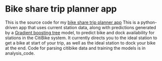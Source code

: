 # Bike share trip planner app

This is the source code for my [bike share trip planner app](bike-share-trip-planner.herokuapp.com)
This is a python-driven app that uses current station data, along with predictions generated by a [Gradient boosting tree](href=https://en.wikipedia.org/wiki/Gradient_boosting) model, to predict bike and dock availability for stations in the CitiBike system. It currently directs you to the ideal station to get a bike at start of your trip, as well as the ideal station to dock your bike at the end. Code for parsing citibike data and training the models is in analysis_code.


